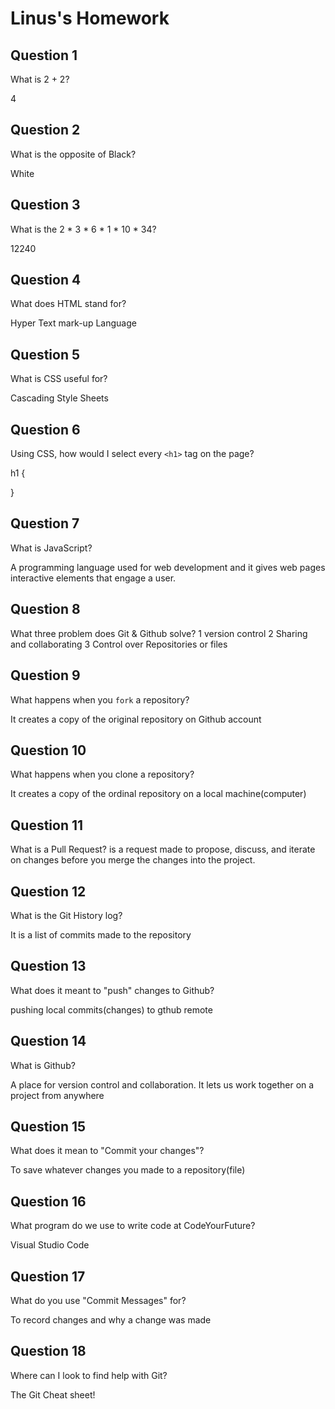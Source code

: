 # Linus's Homework

## Question 1

What is 2 + 2?

4

## Question 2

What is the opposite of Black?

White

## Question 3

What is the  2 * 3 * 6 * 1 * 10 * 34?

12240

## Question 4 

What does HTML stand for?

Hyper Text mark-up Language 

## Question 5

What is CSS useful for?

Cascading Style Sheets

## Question 6

Using CSS, how would I select every `<h1>` tag on the page?

h1 {

}

## Question 7

What is JavaScript?

A programming language used for web development and it  gives web pages interactive elements that engage a user.

## Question 8

What three problem does Git & Github solve?
1 version control 
2 Sharing and collaborating 
3 Control over Repositories or files 

## Question 9

What happens when you `fork` a repository?

It creates a copy of the original repository on Github account 

## Question 10 

What happens when you clone a repository?

It creates a copy of the ordinal repository on a local machine(computer)

## Question 11

What is a Pull Request?
is a request made to  propose, discuss, and iterate on changes before you merge the changes into the project.

## Question 12

What is the Git History log?

It is a list of commits made to the repository 

## Question 13

What does it meant to "push" changes to Github?

pushing local commits(changes) to gthub remote 

## Question 14

What is Github?

A place for version control and collaboration. It lets us work together on a project from anywhere 

## Question 15

What does it mean to "Commit your changes"?

To save whatever changes you made to a repository(file) 

## Question 16

What program do we use to write code at CodeYourFuture?

Visual Studio Code 

## Question 17

What do you use "Commit Messages" for?

To record changes and why a change was made 

## Question 18

Where can I look to find help with Git?

The Git Cheat sheet!
